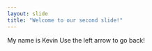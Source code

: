 ```yaml
---
layout: slide
title: "Welcome to our second slide!"
---
```

My name is Kevin
Use the left arrow to go back!
